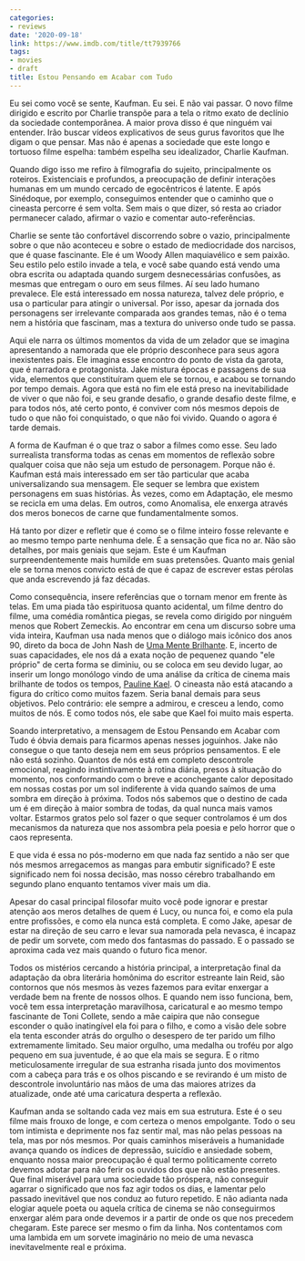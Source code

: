 ```yaml
---
categories:
- reviews
date: '2020-09-18'
link: https://www.imdb.com/title/tt7939766
tags:
- movies
- draft
title: Estou Pensando em Acabar com Tudo
---
```


Eu sei como você se sente, Kaufman. Eu sei. E não vai passar. O novo filme dirigido e escrito por Charlie transpõe para a tela o ritmo exato de declínio da sociedade contemporânea. A maior prova disso é que ninguém vai entender. Irão buscar vídeos explicativos de seus gurus favoritos que lhe digam o que pensar. Mas não é apenas a sociedade que este longo e tortuoso filme espelha: também espelha seu idealizador, Charlie Kaufman.

Quando digo isso me refiro à filmografia do sujeito, principalmente os roteiros. Existenciais e profundos, a preocupação de definir interações humanas em um mundo cercado de egocêntricos é latente. E após Sinédoque, por exemplo, conseguimos entender que o caminho que o cineasta percorre é sem volta. Sem mais o que dizer, só resta ao criador permanecer calado, afirmar o vazio e comentar auto-referências.

Charlie se sente tão confortável discorrendo sobre o vazio, principalmente sobre o que não aconteceu e sobre o estado de mediocridade dos narcisos, que é quase fascinante. Ele é um Woody Allen maquiavélico e sem paixão. Seu estilo pelo estilo invade a tela, e você sabe quando está vendo uma obra escrita ou adaptada quando surgem desnecessárias confusões, as mesmas que entregam o ouro em seus filmes. Aí seu lado humano prevalece. Ele está interessado em nossa natureza, talvez dele próprio, e usa o particular para atingir o universal. Por isso, apesar da jornada dos personagens ser irrelevante comparada aos grandes temas, não é o tema nem a história que fascinam, mas a textura do universo onde tudo se passa.

Aqui ele narra os últimos momentos da vida de um zelador que se imagina apresentando a namorada que ele próprio desconhece para seus agora inexistentes pais. Ele imagina esse encontro do ponto de vista da garota, que é narradora e protagonista. Jake mistura épocas e passagens de sua vida, elementos que constituíram quem ele se tornou, e acabou se tornando por tempo demais. Agora que está no fim ele está preso na inevitabilidade de viver o que não foi, e seu grande desafio, o grande desafio deste filme, e para todos nós, até certo ponto, é conviver com nós mesmos depois de tudo o que não foi conquistado, o que não foi vivido. Quando o agora é tarde demais.

A forma de Kaufman é o que traz o sabor a filmes como esse. Seu lado surrealista transforma todas as cenas em momentos de reflexão sobre qualquer coisa que não seja um estudo de personagem. Porque não é. Kaufman está mais interessado em ser tão particular que acaba universalizando sua mensagem. Ele sequer se lembra que existem personagens em suas histórias. Às vezes, como em Adaptação, ele mesmo se recicla em uma delas. Em outros, como Anomalisa, ele enxerga através dos meros bonecos de carne que fundamentalmente somos.

Há tanto por dizer e refletir que é como se o filme inteiro fosse relevante e ao mesmo tempo parte nenhuma dele. É a sensação que fica no ar. Não são detalhes, por mais geniais que sejam. Este é um Kaufman surpreendentemente mais humilde em suas pretensões. Quanto mais genial ele se torna menos convicto está de que é capaz de escrever estas pérolas que anda escrevendo já faz décadas.

Como consequência, insere referências que o tornam menor em frente às telas. Em uma piada tão espirituosa quanto acidental, um filme dentro do filme, uma comédia romântica piegas, se revela como dirigido por ninguém menos que Robert Zemeckis. Ao encontrar em cena um discurso sobre uma vida inteira, Kaufman usa nada menos que o diálogo mais icônico dos anos 90, direto da boca de John Nash de [Uma Mente Brilhante]. E, incerto de suas capacidades, ele nos dá a exata noção de pequenez quando "ele próprio" de certa forma se diminiu, ou se coloca em seu devido lugar, ao inserir um longo monólogo vindo de uma análise da crítica de cinema mais brilhante de todos os tempos, [Pauline Kael]. O cineasta não está atacando a figura do crítico como muitos fazem. Seria banal demais para seus objetivos. Pelo contrário: ele sempre a admirou, e cresceu a lendo, como muitos de nós. E como todos nós, ele sabe que Kael foi muito mais esperta.

Soando interpretativo, a mensagem de Estou Pensando em Acabar com Tudo é óbvia demais para ficarmos apenas nesses joguinhos. Jake não consegue o que tanto deseja nem em seus próprios pensamentos. E ele não está sozinho. Quantos de nós está em completo descontrole emocional, reagindo instintivamente à rotina diária, presos à situação do momento, nos conformando com o breve e aconchegante calor depositado em nossas costas por um sol indiferente à vida quando saímos de uma sombra em direção à próxima. Todos nós sabemos que o destino de cada um é em direção à maior sombra de todas, da qual nunca mais vamos voltar. Estarmos gratos pelo sol fazer o que sequer controlamos é um dos mecanismos da natureza que nos assombra pela poesia e pelo horror que o caos representa.

E que vida é essa no pós-moderno em que nada faz sentido a não ser que nós mesmos arregacemos as mangas para embutir significado? E este significado nem foi nossa decisão, mas nosso cérebro trabalhando em segundo plano enquanto tentamos viver mais um dia.

Apesar do casal principal filosofar muito você pode ignorar e prestar atenção aos meros detalhes de quem é Lucy, ou nunca foi, e como ela pula entre profissões, e como ela nunca está completa. E como Jake, apesar de estar na direção de seu carro e levar sua namorada pela nevasca, é incapaz de pedir um sorvete, com medo dos fantasmas do passado. E o passado se aproxima cada vez mais quando o futuro fica menor.

Todos os mistérios cercando a história principal, a interpretação final da adaptação da obra literária homônima do escritor estreante Iain Reid, são contornos que nós mesmos às vezes fazemos para evitar enxergar a verdade bem na frente de nossos olhos. E quando nem isso funciona, bem, você tem essa interpretação maravilhosa, caricatural e ao mesmo tempo fascinante de Toni Collete, sendo a mãe caipira que não consegue esconder o quão inatingível ela foi para o filho, e como a visão dele sobre ela tenta esconder atrás do orgulho o desespero de ter parido um filho extremamente limitado. Seu maior orgulho, uma medalha ou troféu por algo pequeno em sua juventude, é ao que ela mais se segura. E o ritmo meticulosamente irregular de sua estranha risada junto dos movimentos com a cabeça para trás e os olhos piscando e se revirando é um misto de descontrole involuntário nas mãos de uma das maiores atrizes da atualizade, onde até uma caricatura desperta a reflexão.

Kaufman anda se soltando cada vez mais em sua estrutura. Este é o seu filme mais frouxo de longe, e com certeza o menos empolgante. Todo o seu tom intimista e deprimente nos faz sentir mal, mas não pelas pessoas na tela, mas por nós mesmos. Por quais caminhos miseráveis a humanidade avança quando os índices de depressão, suicídio e ansiedade sobem, enquanto nossa maior preocupação é qual termo politicamente correto devemos adotar para não ferir os ouvidos dos que não estão presentes. Que final miserável para uma sociedade tão próspera, não conseguir agarrar o significado que nos faz agir todos os dias, e lamentar pelo passado inevitável que nos conduz ao futuro repetido. E não adianta nada elogiar aquele poeta ou aquela crítica de cinema se não conseguirmos enxergar além para onde devemos ir a partir de onde os que nos precedem chegaram. Este parece ser mesmo o fim da linha. Nos contentamos com uma lambida em um sorvete imaginário no meio de uma nevasca inevitavelmente real e próxima.

[Pauline Kael]: /conversations-with-pauline-kael
[Uma Mente Brilhante]: /uma-mente-brilhante
